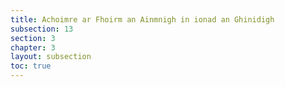 ```yaml
---
title: Achoimre ar Fhoirm an Ainmnigh in ionad an Ghinidigh
subsection: 13
section: 3
chapter: 3
layout: subsection
toc: true
---
```


